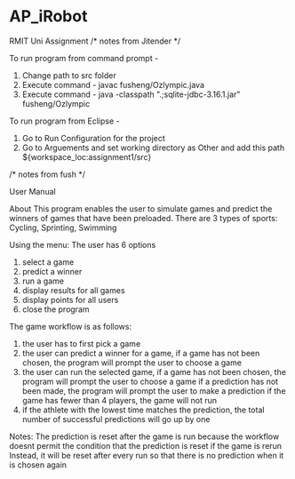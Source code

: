 # AP_iRobot
RMIT Uni Assignment
/* notes from Jitender */

To run program from command prompt -
1) Change path to src folder
2) Execute command - javac fusheng/Ozlympic.java
3) Execute command - java -classpath ".;sqlite-jdbc-3.16.1.jar" fusheng/Ozlympic

To run program from Eclipse -
1) Go to Run Configuration for the project
2) Go to Arguements and set working directory as Other and add this path ${workspace_loc:assignment1/src}

/* notes from fush */

User Manual

About
This program enables the user to simulate games and predict the winners of games that have been preloaded.
There are 3 types of sports: Cycling, Sprinting, Swimming

Using the menu:
The user has 6 options
1. select a game
2. predict a winner
3. run a game
4. display results for all games
5. display points for all users
6. close the program

The game workflow is as follows:
1. the user has to first pick a game
2. the user can predict a winner for a game, if a game has not been chosen, the program will prompt the user to choose a game
3. the user can run the selected game, if a game has not been chosen, the program will prompt the user to choose a game
   if a prediction has not been made, the program will prompt the user to make a prediction
   if the game has fewer than 4 players, the game will not run
4. if the athlete with the lowest time matches the prediction, the total number of successful predictions will go up by one

Notes:
The prediction is reset after the game is run because the workflow doesnt permit the condition that the prediction is reset if the game is rerun
Instead, it will be reset after every run so that there is no prediction when it is chosen again
